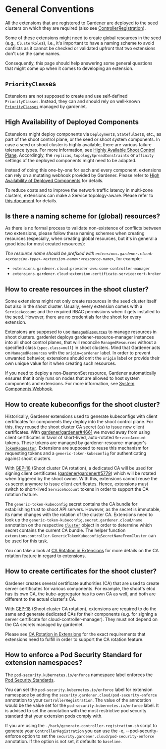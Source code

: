 # General Conventions

All the extensions that are registered to Gardener are deployed to the seed clusters on which they are required (also see [ControllerRegistration](controllerregistration.md)).

Some of these extensions might need to create global resources in the seed (e.g., `ClusterRole`s), i.e., it's important to have a naming scheme to avoid conflicts as it cannot be checked or validated upfront that two extensions don't use the same names.

Consequently, this page should help answering some general questions that might come up when it comes to developing an extension.

## `PriorityClass`es

Extensions are not supposed to create and use self-defined `PriorityClasses`.
Instead, they can and should rely on well-known [`PriorityClasses`](../development/priority-classes.md) managed by gardenlet.

## High Availability of Deployed Components

Extensions might deploy components via `Deployment`s, `StatefulSet`s, etc., as part of the shoot control plane, or the seed or shoot system components.
In case a seed or shoot cluster is highly available, there are various failure tolerance types. For more information, see [Highly Available Shoot Control Plane](../usage/high-availability/shoot_high_availability.md).
Accordingly, the `replicas`, `topologySpreadConstraints` or `affinity` settings of the deployed components might need to be adapted.

Instead of doing this one-by-one for each and every component, extensions can rely on a mutating webhook provided by Gardener.
Please refer to [High Availability of Deployed Components](../development/high-availability-of-components.md) for details.

To reduce costs and to improve the network traffic latency in multi-zone clusters, extensions can make a Service topology-aware.
Please refer to [this document](../operations/topology_aware_routing.md) for details.

## Is there a naming scheme for (global) resources?

As there is no formal process to validate non-existence of conflicts between two extensions, please follow these naming schemes when creating resources (especially, when creating global resources, but it's in general a good idea for most created resources):

*The resource name should be prefixed with `extensions.gardener.cloud:<extension-type>-<extension-name>:<resource-name>`*, for example:

* `extensions.gardener.cloud:provider-aws:some-controller-manager`
* `extensions.gardener.cloud:extension-certificate-service:cert-broker`

## How to create resources in the shoot cluster?

Some extensions might not only create resources in the seed cluster itself but also in the shoot cluster. Usually, every extension comes with a `ServiceAccount` and the required RBAC permissions when it gets installed to the seed.
However, there are no credentials for the shoot for every extension.

Extensions are supposed to use [`ManagedResources`](../concepts/resource-manager.md#ManagedResource-controller) to manage resources in shoot clusters.
gardenlet deploys gardener-resource-manager instances into all shoot control planes, that will reconcile `ManagedResources` without a specified class (`spec.class=null`) in shoot clusters. Mind that Gardener acts on `ManagedResources` with the `origin=gardener` label. In order to prevent unwanted behavior, extensions should omit the `origin` label or provide their own unique value for it when creating such resources.

If you need to deploy a non-DaemonSet resource, Gardener automatically ensures that it only runs on nodes that are allowed to host system components and extensions. For more information, see [System Components Webhook](../concepts/resource-manager.md#System-Components-Webhook).

## How to create kubeconfigs for the shoot cluster?

Historically, Gardener extensions used to generate kubeconfigs with client certificates for components they deploy into the shoot control plane.
For this, they reused the shoot cluster CA secret (`ca`) to issue new client certificates.
With [gardener/gardener#4661](https://github.com/gardener/gardener/issues/4661) we moved away from using client certificates in favor of short-lived, auto-rotated `ServiceAccount` tokens. These tokens are managed by gardener-resource-manager's [`TokenRequestor`](../concepts/resource-manager.md#tokenrequestor).
Extensions are supposed to reuse this mechanism for requesting tokens and a `generic-token-kubeconfig` for authenticating against shoot clusters.

With [GEP-18](../proposals/18-shoot-CA-rotation.md) (Shoot cluster CA rotation), a dedicated CA will be used for signing client certificates ([gardener/gardener#5779](https://github.com/gardener/gardener/pull/5779)) which will be rotated when triggered by the shoot owner.
With this, extensions cannot reuse the `ca` secret anymore to issue client certificates.
Hence, extensions must switch to short-lived `ServiceAccount` tokens in order to support the CA rotation feature.

The `generic-token-kubeconfig` secret contains the CA bundle for establishing trust to shoot API servers. However, as the secret is immutable, its name changes with the rotation of the cluster CA.
Extensions need to look up the `generic-token-kubeconfig.secret.gardener.cloud/name` annotation on the respective [`Cluster`](./cluster.md) object in order to determine which secret contains the current CA bundle.
The helper function `extensionscontroller.GenericTokenKubeconfigSecretNameFromCluster` can be used for this task.

You can take a look at [CA Rotation in Extensions](./ca-rotation.md) for more details on the CA rotation feature in regard to extensions.

## How to create certificates for the shoot cluster?

Gardener creates several certificate authorities (CA) that are used to create server certificates for various components.
For example, the shoot's etcd has its own CA, the kube-aggregator has its own CA as well, and both are different to the actual cluster's CA.

With [GEP-18](../proposals/18-shoot-CA-rotation.md) (Shoot cluster CA rotation), extensions are required to do the same and generate dedicated CAs for their components (e.g. for signing a server certificate for cloud-controller-manager). They must not depend on the CA secrets managed by gardenlet.

Please see [CA Rotation in Extensions](./ca-rotation.md) for the exact requirements that extensions need to fulfill in order to support the CA rotation feature.

## How to enforce a Pod Security Standard for extension namespaces?

The `pod-security.kubernetes.io/enforce` namespace label enforces the [Pod Security Standards](https://kubernetes.io/docs/concepts/security/pod-security-standards/).

You can set the `pod-security.kubernetes.io/enforce` label for extension namespace by adding the `security.gardener.cloud/pod-security-enforce` annotation to your `ControllerRegistration`. The value of the annotation would be the value set for the `pod-security.kubernetes.io/enforce` label. It is advised to set the annotation with the most restrictive pod security standard that your extension pods comply with.

If you are using the `./hack/generate-controller-registration.sh` script to generate your `ControllerRegistration` you can use the -e, --pod-security-enforce option to set the `security.gardener.cloud/pod-security-enforce` annotation. If the option is not set, it defaults to `baseline`.
